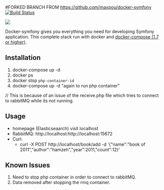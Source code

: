 #FORKED BRANCH FROM https://github.com/maxpou/docker-symfony
[![Build Status](https://travis-ci.org/maxpou/docker-symfony.svg?branch=master)](https://travis-ci.org/maxpou/docker-symfony)

![](doc/schema.png)

Docker-symfony gives you everything you need for developing Symfony application. This complete stack run with docker and [docker-compose (1.7 or higher)](https://docs.docker.com/compose/).



## Installation

1. docker-compose up -d
2. docker ps 
3. docker stop `php-container-id`
3. docker-compose up -d "again to run php container"

// This is because of an issue of the receive.php file which tries to connect to rabbitMQ while its not running.


## Usage

* homepage (Elasticseaarch) visit localhost 
* RabbitMQ: http://localhost:http://localhost:15672
* Curl: 
    - curl -X POST http://localhost/book/add -d '{"name":"book of 2011","author":"hamzeh","year":2011,"count":12}'

## Known Issues

1. Need to stop php container in order to connect to rabbitMQ.
2. Data removed after stopping the rmq container.
